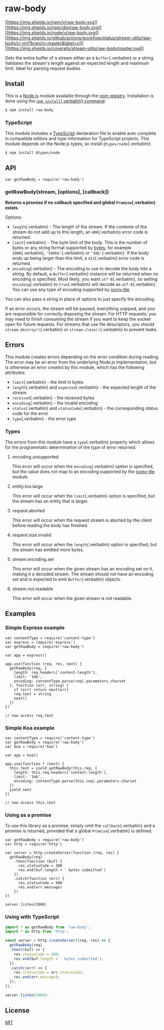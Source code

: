 # raw-body

[\[\[<https://img.shields.io/npm/v/raw-body.svg>](https://npmjs.org/package/raw-body)\]\]
[\[\[<https://img.shields.io/npm/dm/raw-body.svg>](https://npmjs.org/package/raw-body)\]\]
[\[\[<https://img.shields.io/node/v/raw-body.svg>](https://nodejs.org/en/download/)\]\]
[\[\[<https://img.shields.io/github/actions/workflow/status/stream-utils/raw-body/ci.yml?branch=master&label=ci>](https://github.com/jshttp/stream-utils/raw-body?query=workflow%3Aci)\]\]
[\[\[<https://img.shields.io/coveralls/stream-utils/raw-body/master.svg>](https://coveralls.io/r/stream-utils/raw-body?branch=master)\]\]

Gets the entire buffer of a stream either as a `Buffer`{.verbatim} or a
string. Validates the stream\'s length against an expected length and
maximum limit. Ideal for parsing request bodies.

## Install

This is a [Node.js](https://nodejs.org/en/) module available through the
[npm registry](https://www.npmjs.com/). Installation is done using the
[`npm install`{.verbatim}
command](https://docs.npmjs.com/getting-started/installing-npm-packages-locally):

``` {.bash org-language="sh"}
$ npm install raw-body
```

### TypeScript

This module includes a [TypeScript](https://www.typescriptlang.org/)
declaration file to enable auto complete in compatible editors and type
information for TypeScript projects. This module depends on the Node.js
types, so install `@types/node`{.verbatim}:

``` {.bash org-language="sh"}
$ npm install @types/node
```

## API

``` {.javascript org-language="js"}
var getRawBody = require('raw-body')
```

### getRawBody(stream, \[options\], \[callback\])

**Returns a promise if no callback specified and global
`Promise`{.verbatim} exists.**

Options:

- `length`{.verbatim} - The length of the stream. If the contents of the
  stream do not add up to this length, an `400`{.verbatim} error code is
  returned.
- `limit`{.verbatim} - The byte limit of the body. This is the number of
  bytes or any string format supported by
  [bytes](https://www.npmjs.com/package/bytes), for example
  `1000`{.verbatim}, `'500kb'`{.verbatim} or `'3mb'`{.verbatim}. If the
  body ends up being larger than this limit, a `413`{.verbatim} error
  code is returned.
- `encoding`{.verbatim} - The encoding to use to decode the body into a
  string. By default, a `Buffer`{.verbatim} instance will be returned
  when no encoding is specified. Most likely, you want
  `utf-8`{.verbatim}, so setting `encoding`{.verbatim} to
  `true`{.verbatim} will decode as `utf-8`{.verbatim}. You can use any
  type of encoding supported by
  [iconv-lite](https://www.npmjs.org/package/iconv-lite#readme).

You can also pass a string in place of options to just specify the
encoding.

If an error occurs, the stream will be paused, everything unpiped, and
you are responsible for correctly disposing the stream. For HTTP
requests, you may need to finish consuming the stream if you want to
keep the socket open for future requests. For streams that use file
descriptors, you should `stream.destroy()`{.verbatim} or
`stream.close()`{.verbatim} to prevent leaks.

## Errors

This module creates errors depending on the error condition during
reading. The error may be an error from the underlying Node.js
implementation, but is otherwise an error created by this module, which
has the following attributes:

- `limit`{.verbatim} - the limit in bytes
- `length`{.verbatim} and `expected`{.verbatim} - the expected length of
  the stream
- `received`{.verbatim} - the received bytes
- `encoding`{.verbatim} - the invalid encoding
- `status`{.verbatim} and `statusCode`{.verbatim} - the corresponding
  status code for the error
- `type`{.verbatim} - the error type

### Types

The errors from this module have a `type`{.verbatim} property which
allows for the programmatic determination of the type of error returned.

1.  encoding.unsupported

    This error will occur when the `encoding`{.verbatim} option is
    specified, but the value does not map to an encoding supported by
    the [iconv-lite](https://www.npmjs.org/package/iconv-lite#readme)
    module.

2.  entity.too.large

    This error will occur when the `limit`{.verbatim} option is
    specified, but the stream has an entity that is larger.

3.  request.aborted

    This error will occur when the request stream is aborted by the
    client before reading the body has finished.

4.  request.size.invalid

    This error will occur when the `length`{.verbatim} option is
    specified, but the stream has emitted more bytes.

5.  stream.encoding.set

    This error will occur when the given stream has an encoding set on
    it, making it a decoded stream. The stream should not have an
    encoding set and is expected to emit `Buffer`{.verbatim} objects.

6.  stream.not.readable

    This error will occur when the given stream is not readable.

## Examples

### Simple Express example

``` {.javascript org-language="js"}
var contentType = require('content-type')
var express = require('express')
var getRawBody = require('raw-body')

var app = express()

app.use(function (req, res, next) {
  getRawBody(req, {
    length: req.headers['content-length'],
    limit: '1mb',
    encoding: contentType.parse(req).parameters.charset
  }, function (err, string) {
    if (err) return next(err)
    req.text = string
    next()
  })
})

// now access req.text
```

### Simple Koa example

``` {.javascript org-language="js"}
var contentType = require('content-type')
var getRawBody = require('raw-body')
var koa = require('koa')

var app = koa()

app.use(function * (next) {
  this.text = yield getRawBody(this.req, {
    length: this.req.headers['content-length'],
    limit: '1mb',
    encoding: contentType.parse(this.req).parameters.charset
  })
  yield next
})

// now access this.text
```

### Using as a promise

To use this library as a promise, simply omit the `callback`{.verbatim}
and a promise is returned, provided that a global `Promise`{.verbatim}
is defined.

``` {.javascript org-language="js"}
var getRawBody = require('raw-body')
var http = require('http')

var server = http.createServer(function (req, res) {
  getRawBody(req)
    .then(function (buf) {
      res.statusCode = 200
      res.end(buf.length + ' bytes submitted')
    })
    .catch(function (err) {
      res.statusCode = 500
      res.end(err.message)
    })
})

server.listen(3000)
```

### Using with TypeScript

``` ts
import * as getRawBody from 'raw-body';
import * as http from 'http';

const server = http.createServer((req, res) => {
  getRawBody(req)
  .then((buf) => {
    res.statusCode = 200;
    res.end(buf.length + ' bytes submitted');
  })
  .catch((err) => {
    res.statusCode = err.statusCode;
    res.end(err.message);
  });
});

server.listen(3000);
```

## License

[MIT](LICENSE)
